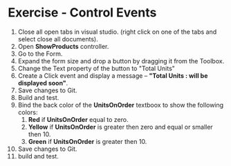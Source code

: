 ﻿# Exercise - Control Events

1. Close all open tabs in visual studio. (right click on one of the tabs and select close all documents). 
2. Open **ShowProducts** controller.
3. Go to the Form.
4. Expand the form size and drop a button by dragging it from the Toolbox.
5. Change the Text property of the button to "Total Units"
6. Create a Click event and display a message – **"Total Units : will be displayed soon"**.
7. Save changes to Git.
8. Build and test.
9. Bind the back color of the **UnitsOnOrder** textboox to show the following colors:
    1.  **Red** if **UnitsOnOrder** equal to zero. 
    2.  **Yellow** if **UnitsOnOrder** is greater then zero and equal or smaller then 10.
    3.  **Green** if **UnitsOnOrder** is greater then 10.
10. Save changes to Git.
12. build and test.

